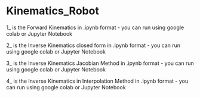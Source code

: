 # Kinematics_Robot

1_ is the Forward Kinematics in .ipynb format - you can run using google colab or Jupyter Notebook

2_ is the Inverse Kinematics closed form  in .ipynb format - you can run using google colab or Jupyter Notebook

3_ is the Inverse Kinematics Jacobian Method  in .ipynb format - you can run using google colab or Jupyter Notebook

4_ is the Inverse Kinematics in Interpolation Method  in .ipynb format - you can run using google colab or Jupyter Notebook
